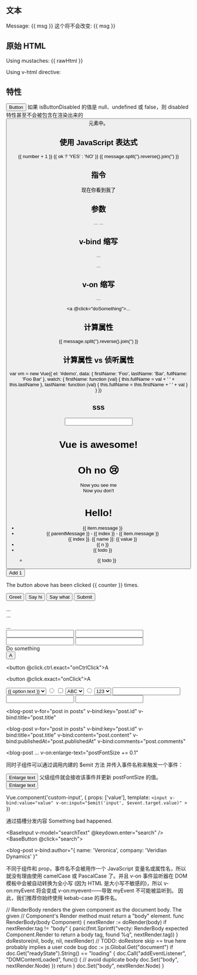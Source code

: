 ## 文本
<span>Message: {{ msg }}</span>
<span v-once>这个将不会改变: {{ msg }}</span>

## 原始 HTML
<p>Using mustaches: {{ rawHtml }}</p>
<p>Using v-html directive: <span v-html="rawHtml"></span></p>

## 特性
<div v-bind:id="dynamicId"></div>
<button v-bind:disabled="isButtonDisabled">Button</button>
如果 isButtonDisabled 的值是 null、undefined 或 false，则 disabled 特性甚至不会被包含在渲染出来的 <button> 元素中。

## 使用 JavaScript 表达式
{{ number + 1 }}
{{ ok ? 'YES' : 'NO' }}
{{ message.split('').reverse().join('') }}
<div v-bind:id="'list-' + id"></div>

## 指令
<p v-if="seen">现在你看到我了</p>

## 参数
<a v-bind:href="url">...</a>
<a v-on:click="doSomething">...</a>

## v-bind 缩写
<!-- 完整语法 -->
<a v-bind:href="url">...</a>

<!-- 缩写 -->
<a :href="url">...</a>

## v-on 缩写
<!-- 完整语法 -->
<a v-on:click="doSomething">...</a>

<!-- 缩写 -->
<a @click="doSomething">...</a>

## 计算属性
<div id="example">
  {{ message.split('').reverse().join('') }}
</div>

## 计算属性 vs 侦听属性
var vm = new Vue({
  el: '#demo',
  data: {
    firstName: 'Foo',
    lastName: 'Bar',
    fullName: 'Foo Bar'
  },
  watch: {
    firstName: function (val) {
      this.fullName = val + ' ' + this.lastName
    },
    lastName: function (val) {
      this.fullName = this.firstName + ' ' + val
    }
  }
})

##  sss
<input v-model="question">
<div v-bind:class="[{ active: isActive }, errorClass]"></div>
<div v-bind:class="[isActive ? activeClass : '', errorClass]"></div>
<div v-bind:class="[activeClass, errorClass]"></div>
<div v-bind:class="{ active: isActive }"></div>
<div v-bind:class="classObject"></div>
<div v-bind:style="[baseStyles, overridingStyles]"></div>
<div :style="{ display: ['-webkit-box', '-ms-flexbox', 'flex'] }"></div>
<div v-bind:style="{ color: activeColor, fontSize: fontSize + 'px' }"></div>
<h1 v-if="awesome">Vue is awesome!</h1>
<h1 v-else>Oh no 😢</h1>

<template v-if="ok">
  <h1>Title</h1>
  <p>Paragraph 1</p>
  <p>Paragraph 2</p>
</template>

<div v-if="Math.random() > 0.5">
  Now you see me
</div>
<div v-else>
  Now you don't
</div>

<h1 v-show="ok">Hello!</h1>

<ul id="example-1">
  <li v-for="item in items">
    {{ item.message }}
  </li>
  <li v-for="(item, index) in items">
      {{ parentMessage }} - {{ index }} - {{ item.message }}
  </li>
  <div v-for="(value, name, index) in object">
    {{ index }}. {{ name }}: {{ value }}
  </div>
  <div v-for="item in items" v-bind:key="item.id">
    <!-- 内容 -->
  </div>
  <li v-for="n in evenNumbers">{{ n }}</li>
  <li v-for="todo in todos" v-if="!todo.isComplete">
    {{ todo }}
  </li>
  <ul v-if="todos.length">
    <li v-for="todo in todos">
      {{ todo }}
    </li>
  </ul>
  <my-component v-for="item in items" :key="item.id"></my-component>
  <my-component
    v-for="(item, index) in items"
    v-bind:item="item"
    v-bind:index="index"
    v-bind:key="item.id"
  ></my-component>
</ul>


<div id="example-1">
  <button v-on:click="counter += 1">Add 1</button>
  <p>The button above has been clicked {{ counter }} times.</p>
</div>
<button v-on:click="greet">Greet</button>
<button v-on:click="say('hi')">Say hi</button>
<button v-on:click="say('what')">Say what</button>
<button v-on:click="warn('Form cannot be submitted yet.', $event)">
  Submit
</button>

<!-- 阻止单击事件继续传播 -->
<a v-on:click.stop="doThis"></a>

<!-- 提交事件不再重载页面 -->
<form v-on:submit.prevent="onSubmit"></form>

<!-- 修饰符可以串联 -->
<a v-on:click.stop.prevent="doThat"></a>

<!-- 只有修饰符 -->
<form v-on:submit.prevent></form>

<!-- 添加事件监听器时使用事件捕获模式 -->
<!-- 即内部元素触发的事件先在此处理，然后才交由内部元素进行处理 -->
<div v-on:click.capture="doThis">...</div>

<!-- 只当在 event.target 是当前元素自身时触发处理函数 -->
<!-- 即事件不是从内部元素触发的 -->
<div v-on:click.self="doThat">...</div>

<!-- 点击事件将只会触发一次 -->
<a v-on:click.once="doThis"></a>

<!-- 滚动事件的默认行为 (即滚动行为) 将会立即触发 -->
<!-- 而不会等待 `onScroll` 完成  -->
<!-- 这其中包含 `event.preventDefault()` 的情况 -->
<div v-on:scroll.passive="onScroll">...</div>


<!-- 只有在 `key` 是 `Enter` 时调用 `vm.submit()` -->
<input v-on:keyup.enter="submit">
<input v-on:keyup.page-down="onPageDown">

<input v-on:keyup.13="submit">
<input @keyup.alt.67="clear">
<div @click.ctrl="doSomething">Do something</div>
<!-- 即使 Alt 或 Shift 被一同按下时也会触发 -->
<button @click.ctrl="onClick">A</button>

<!-- 有且只有 Ctrl 被按下的时候才触发 -->
<button @click.ctrl.exact="onCtrlClick">A</button>

<!-- 没有任何系统修饰符被按下的时候才触发 -->
<button @click.exact="onClick">A</button>


<select v-model="selected">
  <option v-for="option in options" v-bind:value="option.value">
    {{ option.text }}
  </option>
</select>


<!-- 当选中时，`picked` 为字符串 "a" -->
<input type="radio" v-model="picked" value="a">

<!-- `toggle` 为 true 或 false -->
<input type="checkbox" v-model="toggle">

<!-- 当选中第一个选项时，`selected` 为字符串 "abc" -->
<select v-model="selected">
  <option value="abc">ABC</option>
</select>

<input type="radio" v-model="pick" v-bind:value="a">
<select v-model="selected">
    <!-- 内联对象字面量 -->
  <option v-bind:value="{ number: 123 }">123</option>
</select>


<!-- 在“change”时而非“input”时更新 -->
<input v-model.lazy="msg" >
<input v-model.number="age" type="number">
<input v-model.trim="msg">


<blog-post
  v-for="post in posts"
  v-bind:key="post.id"
  v-bind:title="post.title"
></blog-post>


<blog-post
  v-for="post in posts"
  v-bind:key="post.id"
  v-bind:title="post.title"
  v-bind:content="post.content"
  v-bind:publishedAt="post.publishedAt"
  v-bind:comments="post.comments"
></blog-post>


<div id="blog-posts-events-demo">
  <div :style="{ fontSize: postFontSize + 'em' }">
    <blog-post
      v-for="post in posts"
      v-bind:key="post.id"
      v-bind:post="post"
    ></blog-post>
  </div>
</div>

<blog-post
  ...
  v-on:enlarge-text="postFontSize += 0.1"
></blog-post>


同时子组件可以通过调用内建的 $emit 方法 并传入事件名称来触发一个事件：

<button v-on:click="$emit('enlarge-text')">
  Enlarge text
</button>
父级组件就会接收该事件并更新 postFontSize 的值。

<button v-on:click="$emit('enlarge-text', 0.1)">
  Enlarge text
</button>



Vue.component('custom-input', {
  props: ['value'],
  template: `
    <input
      v-bind:value="value"
      v-on:input="$emit('input', $event.target.value)"
    >
  `
})
<custom-input v-model="searchText"></custom-input>


通过插槽分发内容
<alert-box>
  Something bad happened.
</alert-box>

<!-- 组件会在 `currentTabComponent` 改变时改变 -->
<component v-bind:is="currentTabComponent"></component>


<BaseInput
  v-model="searchText"
  @keydown.enter="search"
/>
<BaseButton @click="search">
  <BaseIcon name="search"/>
</BaseButton>


<!-- 即便 `42` 是静态的，我们仍然需要 `v-bind` 来告诉 Vue -->
<!-- 这是一个 JavaScript 表达式而不是一个字符串。-->
<blog-post v-bind:likes="42"></blog-post>

<!-- 用一个变量进行动态赋值。-->
<blog-post v-bind:likes="post.likes"></blog-post>


<!-- 包含该 prop 没有值的情况在内，都意味着 `true`。-->
<blog-post is-published></blog-post>

<!-- 即便 `false` 是静态的，我们仍然需要 `v-bind` 来告诉 Vue -->
<!-- 这是一个 JavaScript 表达式而不是一个字符串。-->
<blog-post v-bind:is-published="false"></blog-post>

<!-- 用一个变量进行动态赋值。-->
<blog-post v-bind:is-published="post.isPublished"></blog-post>


<!-- 即便数组是静态的，我们仍然需要 `v-bind` 来告诉 Vue -->
<!-- 这是一个 JavaScript 表达式而不是一个字符串。-->
<blog-post v-bind:comment-ids="[234, 266, 273]"></blog-post>

<!-- 用一个变量进行动态赋值。-->
<blog-post v-bind:comment-ids="post.commentIds"></blog-post>

<!-- 即便对象是静态的，我们仍然需要 `v-bind` 来告诉 Vue -->
<!-- 这是一个 JavaScript 表达式而不是一个字符串。-->
<blog-post
  v-bind:author="{
    name: 'Veronica',
    company: 'Veridian Dynamics'
  }"
></blog-post>

<!-- 用一个变量进行动态赋值。-->
<blog-post v-bind:author="post.author"></blog-post>
不同于组件和 prop，事件名不会被用作一个 JavaScript 变量名或属性名，所以就没有理由使用 camelCase 或 PascalCase 了。并且 v-on 事件监听器在 DOM 模板中会被自动转换为全小写 (因为 HTML 是大小写不敏感的)，所以 v-on:myEvent 将会变成 v-on:myevent——导致 myEvent 不可能被监听到。
因此，我们推荐你始终使用 kebab-case 的事件名。

// RenderBody renders the given component as the document body. The given
// Component's Render method must return a "body" element.
func RenderBody(body Component) {
	nextRender := doRender(body)
	if nextRender.tag != "body" {
		panic(fmt.Sprintf("vecty: RenderBody expected Component.Render to return a body tag, found %q", nextRender.tag))
	}
	doRestore(nil, body, nil, nextRender)
	// TODO: doRestore skip == true here probably implies a user code bug
	doc := js.Global.Get("document")
	if doc.Get("readyState").String() == "loading" {
		doc.Call("addEventListener", "DOMContentLoaded", func() { // avoid duplicate body
			doc.Set("body", nextRender.Node)
		})
		return
	}
	doc.Set("body", nextRender.Node)
} 



















